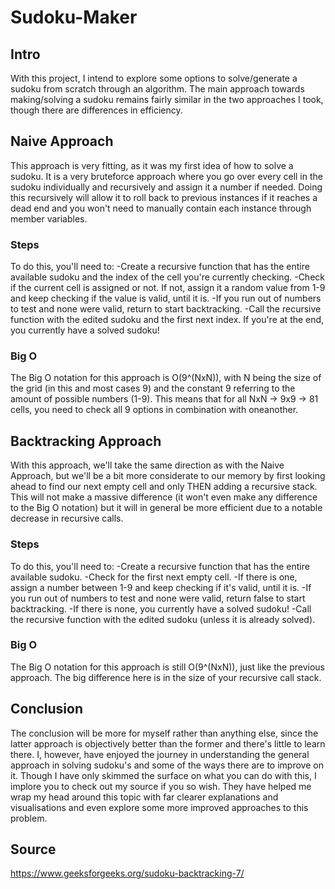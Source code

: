# Sudoku-Maker
 ## Intro
 With this project, I intend to explore some options to solve/generate a sudoku from scratch through an algorithm.
 The main approach towards making/solving a sudoku remains fairly similar in the two approaches I took, though there are differences in efficiency.

 ## Naive Approach
 This approach is very fitting, as it was my first idea of how to solve a sudoku. It is a very bruteforce approach where you go over every cell in the sudoku individually and recursively and assign it a number if needed.
 Doing this recursively will allow it to roll back to previous instances if it reaches a dead end and you won't need to manually contain each instance through member variables.

### Steps
To do this, you'll need to:
-Create a recursive function that has the entire available sudoku and the index of the cell you're currently checking.
-Check if the current cell is assigned or not. If not, assign it a random value from 1-9 and keep checking if the value is valid, until it is.
-If you run out of numbers to test and none were valid, return to start backtracking.
-Call the recursive function with the edited sudoku and the first next index. If you're at the end, you currently have a solved sudoku!

### Big O
The Big O notation for this approach is O(9^(NxN)), with N being the size of the grid (in this and most cases 9) and the constant 9 referring to the amount of possible numbers (1-9). This means that for all NxN -> 9x9 -> 81 cells, you need to check all 9 options in combination with oneanother.

## Backtracking Approach
With this approach, we'll take the same direction as with the Naive Approach, but we'll be a bit more considerate to our memory by first looking ahead to find our next empty cell and only THEN adding a recursive stack.
This will not make a massive difference (it won't even make any difference to the Big O notation) but it will in general be more efficient due to a notable decrease in recursive calls.

### Steps
To do this, you'll need to:
-Create a recursive function that has the entire available sudoku.
-Check for the first next empty cell.
 -If there is one, assign a number between 1-9 and keep checking if it's valid, until it is.
 -If you run out of numbers to test and none were valid, return false to start backtracking.
 -If there is none, you currently have a solved sudoku!
-Call the recursive function with the edited sudoku (unless it is already solved).

### Big O
The Big O notation for this approach is still O(9^(NxN)), just like the previous approach. The big difference here is in the size of your recursive call stack. 

## Conclusion
The conclusion will be more for myself rather than anything else, since the latter approach is objectively better than the former and there's little to learn there. I, however, have enjoyed the journey in understanding the general approach in solving sudoku's and some of the ways there are to improve on it. Though I have only skimmed the surface on what you can do with this, I implore you to check out my source if you so wish. They have helped me wrap my head around this topic with far clearer explanations and visualisations and even explore some more improved approaches to this problem.

## Source
https://www.geeksforgeeks.org/sudoku-backtracking-7/
